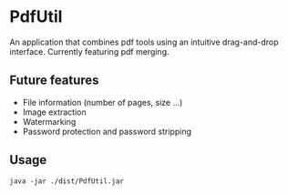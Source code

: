 # PdfUtil
An application that combines pdf tools using an intuitive drag-and-drop interface.
Currently featuring pdf merging.

## Future features
 - File information (number of pages, size ...)
 - Image extraction
 - Watermarking
 - Password protection and password stripping



## Usage
```
java -jar ./dist/PdfUtil.jar
```
